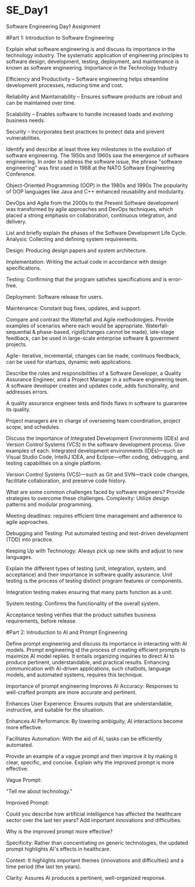 
# SE_Day1
Software Engineering Day1 Assignment

#Part 1: Introduction to Software Engineering

Explain what software engineering is and discuss its importance in the technology industry.
The systematic application of engineering principles to software design, development, testing, deployment, and maintenance is known as software engineering.
Importance in the Technology Industry

Efficiency and Productivity – Software engineering helps streamline development processes, reducing time and cost.

Reliability and Maintainability – Ensures software products are robust and can be maintained over time.

Scalability – Enables software to handle increased loads and evolving business needs.

Security – Incorporates best practices to protect data and prevent vulnerabilities.

Identify and describe at least three key milestones in the evolution of software engineering.
The 1950s and 1960s saw the emergence of software engineering.  In order to address the software issue, the phrase "software engineering" was first used in 1968 at the NATO Software Engineering Conference.

 Object-Oriented Programming (OOP) in the 1980s and 1990s  The popularity of OOP languages like Java and C++ enhanced reusability and modularity.

 DevOps and Agile from the 2000s to the Present  Software development was transformed by agile approaches and DevOps techniques, which placed a strong emphasis on collaboration, continuous integration, and delivery.


List and briefly explain the phases of the Software Development Life Cycle.
Analysis: Collecting and defining system requirements.

 Design: Producing design papers and system architecture.

 Implementation: Writing the actual code in accordance with design specifications.

 Testing: Confirming that the program satisfies specifications and is error-free.

 Deployment: Software release for users.

 Maintenance: Constant bug fixes, updates, and support.

Compare and contrast the Waterfall and Agile methodologies. Provide examples of scenarios where each would be appropriate.
Waterfall- sequential & phase-based, rigid(changes cannot be made), late-stage feedback, can be used in large-scale enterprise software & government projects.

Agile- iterative, incremental, changes can be made, continuos feedback, can be used for startups, dynamic web applications.

Describe the roles and responsibilities of a Software Developer, a Quality Assurance Engineer, and a Project Manager in a software engineering team.
A software developer creates and updates code, adds functionality, and addresses errors.

A quality assurance engineer tests and finds flaws in software to guarantee its quality.

Project managers are in charge of overseeing team coordination, project scope, and schedules.


Discuss the importance of Integrated Development Environments (IDEs) and Version Control Systems (VCS) in the software development process. Give examples of each.
Integrated development environments (IDEs)—such as Visual Studio Code, IntelliJ IDEA, and Eclipse—offer coding, debugging, and testing capabilities on a single platform.

Version Control Systems (VCS)—such as Git and SVN—track code changes, facilitate collaboration, and preserve code history.

What are some common challenges faced by software engineers? Provide strategies to overcome these challenges.
Complexity: Utilize design patterns and modular programming.

Meeting deadlines: requires efficient time management and adherence to agile approaches.

Debugging and Testing: Put automated testing and test-driven development (TDD) into practice.

Keeping Up with Technology: Always pick up new skills and adjust to new languages.

Explain the different types of testing (unit, integration, system, and acceptance) and their importance in software quality assurance.
Unit testing is the process of testing distinct program features or components.

Integration testing makes ensuring that many parts function as a unit.

System testing: Confirms the functionality of the overall system.

Acceptance testing verifies that the product satisfies business requirements, before release.

#Part 2: Introduction to AI and Prompt Engineering


Define prompt engineering and discuss its importance in interacting with AI models.
Prompt engineering id the process of creating efficient prompts to maximize AI model replies.  It entails organizing inquiries to direct AI to produce pertinent, understandable, and practical results.  Enhancing communication with AI-driven applications, such chatbots, language models, and automated systems, requires this technique.

Importance of prompt engineering
Improves AI Accuracy: Responses to well-crafted prompts are more accurate and pertinent.

Enhances User Experience: Ensures outputs that are understandable, instructive, and suitable for the situation.

Enhances AI Performance: By lowering ambiguity, AI interactions become more effective.

Facilitates Automation: With the aid of AI, tasks can be efficiently automated.

Provide an example of a vague prompt and then improve it by making it clear, specific, and concise. Explain why the improved prompt is more effective.

Vague Prompt:

 "Tell me about technology."

Improved Prompt:

 Could you describe how artificial intelligence has affected the healthcare sector over the last ten years?  Add important innovations and difficulties.

Why is the improved prompt more effective?

 Specificity: Rather than concentrating on generic technologies, the updated prompt highlights AI's effects in healthcare.

 Context: It highlights important themes (innovations and difficulties) and a time period (the last ten years).

 Clarity: Assures AI produces a pertinent, well-organized response.
